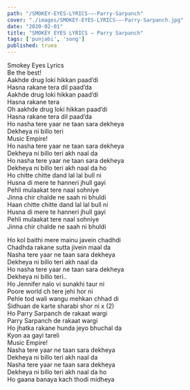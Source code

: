 ```yaml
---
path: "/SMOKEY-EYES-LYRICS-–-Parry-Sarpanch"
cover: "./images/SMOKEY-EYES-LYRICS-–-Parry-Sarpanch.jpg"
date: "2020-02-01"
title: "SMOKEY EYES LYRICS – Parry Sarpanch"
tags: ['punjabi', 'song']
published: truea
---
```

  
Smokey Eyes Lyrics  
Be the best!  
Aakhde drug loki hikkan paad’di  
Hasna rakane tera dil paad’da  
Aakhde drug loki hikkan paad’di  
Hasna rakane tera  
Oh aakhde drug loki hikkan paad’di  
Hasna rakane tera dil paad’da  
Ho nasha tere yaar ne taan sara dekheya  
Dekheya ni billo teri  
Music Empire!  
Ho nasha tere yaar ne taan sara dekheya  
Dekheya ni billo teri akh naal da  
Ho nasha tere yaar ne taan sara dekheya  
Dekheya ni billo teri akh naal da ho  
Ho chitte chitte dand lal lal bull ni  
Husna di mere te hanneri jhull gayi  
Pehli mulaakat tere naal sohniye  
Jinna chir chalde ne saah ni bhuldi  
Haan chitte chitte dand lal lal bull ni  
Husna di mere te hanneri jhull gayi  
Pehli mulaakat tere naal sohniye  
Jinna chir chalde ne saah ni bhuldi  
  
  
  
  
  
  
Ho kol baithi mere mainu javein chadhdi  
Chadhda rakane sutta jivein maal da  
Nasha tere yaar ne taan sara dekheya  
Dekheya ni billo teri akh naal da  
Ho nasha tere yaar ne taan sara dekheya  
Dekheya ni billo teri..  
Ho Jennifer nalo vi sunakhi taur ni  
Poore world ch tere jehi hor ni  
Pehle tod wali wangu mehkan chhad di  
Sidhuan de karte sharabi shor ni x (2)  
Ho Parry Sarpanch de rakaat wargi  
Parry Sarpanch de rakaat wargi  
Ho jhatka rakane hunda jeyo bhuchal da  
Kyon aa gayi tareli  
Music Empire!  
Nasha tere yaar ne taan sara dekheya  
Dekheya ni billo teri akh naal da  
Nasha tere yaar ne taan sara dekheya  
Dekheya ni billo teri akh naal da ho  
Ho gaana banaya kach thodi midheya  
